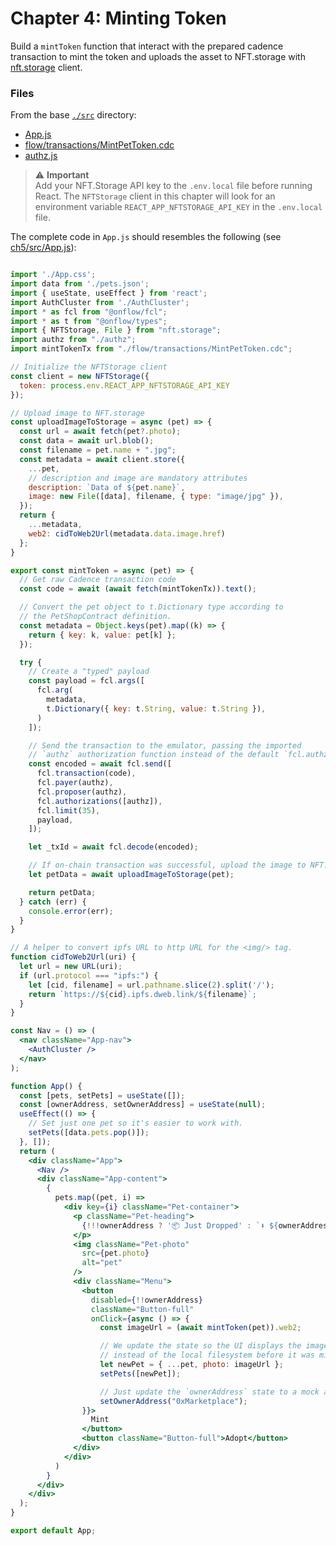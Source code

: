 # Chapter 4: Minting Token

Build a `mintToken` function that interact with the prepared cadence transaction to mint
the token and uploads the asset to NFT.storage with [nft.storage](https://nft.storage) client.

### Files
From the base [`./src`](./src) directory:
- [App.js](./src/App.js)
- [flow/transactions/MintPetToken.cdc](./flow/transactions/MintPetToken.cdc)
- [authz.js](./src/authz.js)

> ⚠️ **Important**   
> Add your NFT.Storage API key to the `.env.local` file before running 
> React. The `NFTStorage` client in this chapter will look for an 
> environment variable `REACT_APP_NFTSTORAGE_API_KEY` in the `.env.local` file.

The complete code in `App.js` should resembles the following (see [ch5/src/App.js](../ch5/src/App.js)):

```jsx

import './App.css';
import data from './pets.json';
import { useState, useEffect } from 'react';
import AuthCluster from './AuthCluster';
import * as fcl from "@onflow/fcl";
import * as t from "@onflow/types";
import { NFTStorage, File } from "nft.storage";
import authz from "./authz";
import mintTokenTx from "./flow/transactions/MintPetToken.cdc";

// Initialize the NFTStorage client
const client = new NFTStorage({
  token: process.env.REACT_APP_NFTSTORAGE_API_KEY
});

// Upload image to NFT.storage
const uploadImageToStorage = async (pet) => {
  const url = await fetch(pet?.photo);
  const data = await url.blob();
  const filename = pet.name + ".jpg";
  const metadata = await client.store({
    ...pet,
    // description and image are mandatory attributes
    description: `Data of ${pet.name}`,
    image: new File([data], filename, { type: "image/jpg" }),
  });
  return {
    ...metadata, 
    web2: cidToWeb2Url(metadata.data.image.href) 
  };
}

export const mintToken = async (pet) => {
  // Get raw Cadence transaction code
  const code = await (await fetch(mintTokenTx)).text();

  // Convert the pet object to t.Dictionary type according to 
  // the PetShopContract definition.
  const metadata = Object.keys(pet).map((k) => {
    return { key: k, value: pet[k] };
  });

  try {
    // Create a "typed" payload
    const payload = fcl.args([
      fcl.arg(
        metadata,
        t.Dictionary({ key: t.String, value: t.String }),
      )
    ]);

    // Send the transaction to the emulator, passing the imported
    // `authz` authorization function instead of the default `fcl.authz`.
    const encoded = await fcl.send([
      fcl.transaction(code),
      fcl.payer(authz),
      fcl.proposer(authz),
      fcl.authorizations([authz]),
      fcl.limit(35),
      payload,
    ]);

    let _txId = await fcl.decode(encoded);

    // If on-chain transaction was successful, upload the image to NFT.storage
    let petData = await uploadImageToStorage(pet);

    return petData;
  } catch (err) {
    console.error(err);
  }
}

// A helper to convert ipfs URL to http URL for the <img/> tag.
function cidToWeb2Url(uri) {
  let url = new URL(uri);
  if (url.protocol === "ipfs:") {
    let [cid, filename] = url.pathname.slice(2).split('/');
    return `https://${cid}.ipfs.dweb.link/${filename}`;
  }
}

const Nav = () => (
  <nav className="App-nav">
    <AuthCluster />
  </nav>
);

function App() {
  const [pets, setPets] = useState([]);
  const [ownerAddress, setOwnerAddress] = useState(null);
  useEffect(() => {
    // Set just one pet so it's easier to work with.
    setPets([data.pets.pop()]);
  }, []);
  return (
    <div className="App">
      <Nav />
      <div className="App-content">
        {
          pets.map((pet, i) =>
            <div key={i} className="Pet-container">
              <p className="Pet-heading">
                {!!!ownerAddress ? '📦 Just Dropped' : `⬇️ ${ownerAddress}`}
              </p>
              <img className="Pet-photo"
                src={pet.photo}
                alt="pet"
              />
              <div className="Menu">
                <button
                  disabled={!!ownerAddress} 
                  className="Button-full" 
                  onClick={async () => {
                    const imageUrl = (await mintToken(pet)).web2;

                    // We update the state so the UI displays the image hosted on NFT.storage
                    // instead of the local filesystem before it was minted.
                    let newPet = { ...pet, photo: imageUrl };
                    setPets([newPet]);

                    // Just update the `ownerAddress` state to a mock address.
                    setOwnerAddress("0xMarketplace");
                }}>
                  Mint
                </button>
                <button className="Button-full">Adopt</button>
              </div>
            </div>
          )
        }
      </div>
    </div>
  );
}

export default App;

```


